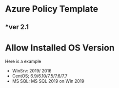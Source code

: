 Azure Policy Template
=======
*ver 2.1
-----
# Allow Installed OS Version

Here is a example

- WinSrv: 2019/ 2016
- CentOS; 6.9/6.10/7.5/7.6/7.7 
- MS SQL: MS SQL 2019 on Win 2019
